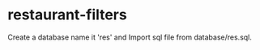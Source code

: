 # restaurant-filters

Create a database name it 'res' and Import sql file from database/res.sql.











